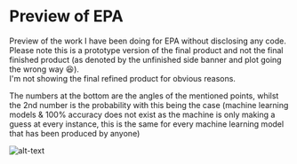 # Preview of EPA  

Preview of the work I have been doing for EPA without disclosing any code.  
Please note this is a prototype version of the final product and not the final finished product (as denoted by the unfinished side banner and plot going the wrong way :laughing:).  
I'm not showing the final refined product for obvious reasons.

The numbers at the bottom are the angles of the mentioned points, whilst the 2nd number is the probability with this being the case (machine learning models & 100% accuracy does not exist as the machine is only making a guess at every instance, this is the same for every machine learning model that has been produced by anyone)


![alt-text](https://github.com/DLesas/Preview_of_EPA/blob/master/EPA%20preview.gif)
